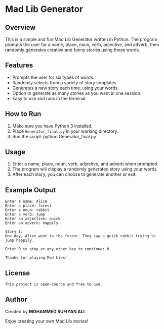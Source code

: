 # Mad Lib Generator

## Overview
This is a simple and fun Mad Lib Generator written in Python. The program prompts the user for a name, place, noun, verb, adjective, and adverb, then randomly generates creative and funny stories using those words.

## Features
- Prompts the user for six types of words.
- Randomly selects from a variety of story templates.
- Generates a new story each time, using your words.
- Option to generate as many stories as you want in one session.
- Easy to use and runs in the terminal.

## How to Run

1. Make sure you have Python 3 installed.
2. Place `Generator_final.py` in your working directory.
3. Run the script:
    python Generator_final.py

## Usage
1. Enter a name, place, noun, verb, adjective, and adverb when prompted.
2. The program will display a randomly generated story using your words.
3. After each story, you can choose to generate another or exit.

## Example Output
    Enter a name: Alice
    Enter a place: forest
    Enter a noun: rabbit
    Enter a verb: jump
    Enter an adjective: quick
    Enter an adverb: happily

    Story 1:
    One day, Alice went to the forest. They saw a quick rabbit trying to jump happily.

    Enter 0 to stop or any other key to continue: 0

    Thanks for playing Mad Libs!

## License
    This project is open-source and free to use.

## Author
Created by **MOHAMMED SUFIYAN ALI**.

Enjoy creating your own Mad Lib stories!
